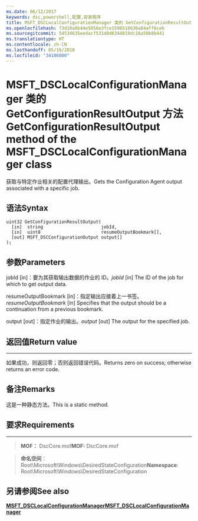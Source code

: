 ```yaml
---
ms.date: 06/12/2017
keywords: dsc,powershell,配置,安装程序
title: MSFT_DSCLocalConfigurationManager 类的 GetConfigurationResultOutput 方法
ms.openlocfilehash: 73d10a8b44e5056e3fce1598518630a84aff6ceb
ms.sourcegitcommit: 54534635eedacf531d8d6344019dc16a50b8b441
ms.translationtype: HT
ms.contentlocale: zh-CN
ms.lasthandoff: 05/16/2018
ms.locfileid: "34186800"
---
```

# <a name="getconfigurationresultoutput-method-of-the-msftdsclocalconfigurationmanager-class"></a><span data-ttu-id="b3de3-103">MSFT_DSCLocalConfigurationManager 类的 GetConfigurationResultOutput 方法</span><span class="sxs-lookup"><span data-stu-id="b3de3-103">GetConfigurationResultOutput method of the MSFT_DSCLocalConfigurationManager class</span></span>

<span data-ttu-id="b3de3-104">获取与特定作业相关的配置代理输出。</span><span class="sxs-lookup"><span data-stu-id="b3de3-104">Gets the Configuration Agent output associated with a specific job.</span></span>

<a name="syntax"></a><span data-ttu-id="b3de3-105">语法</span><span class="sxs-lookup"><span data-stu-id="b3de3-105">Syntax</span></span>
------

```mof
uint32 GetConfigurationResultOutput(
  [in]  string                      jobId,
  [in]  uint8                       resumeOutputBookmark[],
  [out] MSFT_DSCConfigurationOutput output[]
);
```

<a name="parameters"></a><span data-ttu-id="b3de3-106">参数</span><span class="sxs-lookup"><span data-stu-id="b3de3-106">Parameters</span></span>
----------

<span data-ttu-id="b3de3-107">jobId \[in\]：要为其获取输出数据的作业的 ID。</span><span class="sxs-lookup"><span data-stu-id="b3de3-107">*jobId* \[in\] The ID of the job for which to get output data.</span></span>

<span data-ttu-id="b3de3-108">resumeOutputBookmark \[in\]：指定输出应接着上一书签。</span><span class="sxs-lookup"><span data-stu-id="b3de3-108">*resumeOutputBookmark* \[in\] Specifies that the output should be a continuation from a previous bookmark.</span></span>

<span data-ttu-id="b3de3-109">output \[out\]：指定作业的输出。</span><span class="sxs-lookup"><span data-stu-id="b3de3-109">*output* \[out\] The output for the specified job.</span></span>

## <a name="return-value"></a><span data-ttu-id="b3de3-110">返回值</span><span class="sxs-lookup"><span data-stu-id="b3de3-110">Return value</span></span>
------------

<span data-ttu-id="b3de3-111">如果成功，则返回零；否则返回错误代码。</span><span class="sxs-lookup"><span data-stu-id="b3de3-111">Returns zero on success; otherwise returns an error code.</span></span>

## <a name="remarks"></a><span data-ttu-id="b3de3-112">备注</span><span class="sxs-lookup"><span data-stu-id="b3de3-112">Remarks</span></span>

<span data-ttu-id="b3de3-113">这是一种静态方法。</span><span class="sxs-lookup"><span data-stu-id="b3de3-113">This is a static method.</span></span>

## <a name="requirements"></a><span data-ttu-id="b3de3-114">要求</span><span class="sxs-lookup"><span data-stu-id="b3de3-114">Requirements</span></span>
------------
><span data-ttu-id="b3de3-115">**MOF：** DscCore.mof</span><span class="sxs-lookup"><span data-stu-id="b3de3-115">**MOF:** DscCore.mof</span></span>

><span data-ttu-id="b3de3-116">**命名空间**：Root\Microsoft\Windows\DesiredStateConfiguration</span><span class="sxs-lookup"><span data-stu-id="b3de3-116">**Namespace**: Root\Microsoft\Windows\DesiredStateConfiguration</span></span>


## <a name="see-also"></a><span data-ttu-id="b3de3-117">另请参阅</span><span class="sxs-lookup"><span data-stu-id="b3de3-117">See also</span></span>


[<span data-ttu-id="b3de3-118">**MSFT_DSCLocalConfigurationManager**</span><span class="sxs-lookup"><span data-stu-id="b3de3-118">**MSFT_DSCLocalConfigurationManager**</span></span>](msft-dsclocalconfigurationmanager.md)
